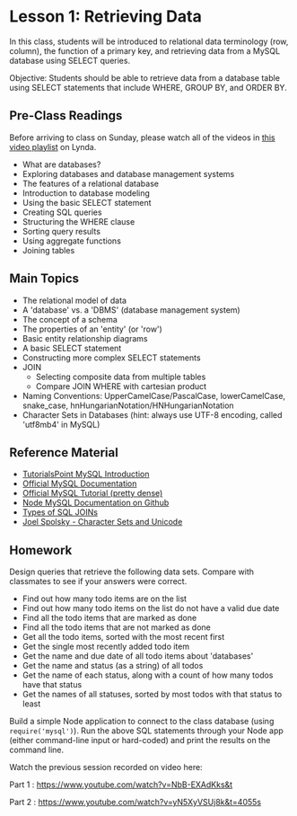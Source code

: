 # Lesson 1: Retrieving Data

In this class, students will be introduced to relational data terminology (row, column), the function of a primary key, and retrieving data from a MySQL database using SELECT queries.

Objective: Students should be able to retrieve data from a database table using SELECT statements that include WHERE, GROUP BY, and ORDER BY.

## Pre-Class Readings

Before arriving to class on Sunday, please watch all of the videos in [this video playlist](https://www.lynda.com/SharedPlaylist/0299ced540444d7197460e7f1f74ddab) on Lynda.
- What are databases?
- Exploring databases and database management systems
- The features of a relational database
- Introduction to database modeling
- Using the basic SELECT statement
- Creating SQL queries
- Structuring the WHERE clause
- Sorting query results
- Using aggregate functions
- Joining tables


## Main Topics

- The relational model of data
- A 'database' vs. a 'DBMS' (database management system)
- The concept of a schema
- The properties of an 'entity' (or 'row')
- Basic entity relationship diagrams
- A basic SELECT statement
- Constructing more complex SELECT statements
- JOIN
    - Selecting composite data from multiple tables
    - Compare JOIN WHERE with cartesian product
- Naming Conventions: UpperCamelCase/PascalCase, lowerCamelCase, snake_case, hnHungarianNotation/HNHungarianNotation
- Character Sets in Databases (hint: always use UTF-8 encoding, called 'utf8mb4' in MySQL)


## Reference Material

- [TutorialsPoint MySQL Introduction](http://www.tutorialspoint.com/mysql/mysql-introduction.htm)
- [Official MySQL Documentation](https://dev.mysql.com/doc/refman/5.7/en/)
- [Official MySQL Tutorial (pretty dense)](https://dev.mysql.com/doc/refman/5.7/en/tutorial.html)
- [Node MySQL Documentation on Github](https://github.com/mysqljs/mysql)
- [Types of SQL JOINs](http://www.khankennels.com/blog/index.php/archives/2007/04/20/getting-joins/)
- [Joel Spolsky - Character Sets and Unicode](https://www.joelonsoftware.com/2003/10/08/the-absolute-minimum-every-software-developer-absolutely-positively-must-know-about-unicode-and-character-sets-no-excuses/)

## Homework

Design queries that retrieve the following data sets. Compare with classmates to see if your answers were correct.

- Find out how many todo items are on the list
- Find out how many todo items on the list do not have a valid due date
- Find all the todo items that are marked as done
- Find all the todo items that are not marked as done
- Get all the todo items, sorted with the most recent first
- Get the single most recently added todo item
- Get the name and due date of all todo items about 'databases'
- Get the name and status (as a string) of all todos
- Get the name of each status, along with a count of how many todos have that status
- Get the names of all statuses, sorted by most todos with that status to least

Build a simple Node application to connect to the class database (using `require('mysql')`). Run the above SQL statements through your Node app (either command-line input or hard-coded) and print the results on the command line.

Watch the previous session recorded on video here:

Part 1 : https://www.youtube.com/watch?v=NbB-EXAdKks&t 

Part 2 : https://www.youtube.com/watch?v=yN5XyVSUj8k&t=4055s
